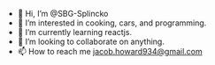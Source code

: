- 👋 Hi, I’m @SBG-Splincko
- 👀 I’m interested in cooking, cars, and programming.
- 🌱 I’m currently learning reactjs.
- 💞️ I’m looking to collaborate on anything.
- 📫 How to reach me jacob.howard934@gmail.com

<!---
SBG-Splincko/SBG-Splincko is a ✨ special ✨ repository because its `README.md` (this file) appears on your GitHub profile.
You can click the Preview link to take a look at your changes.
--->
